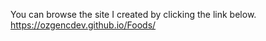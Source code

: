 You can browse the site I created by clicking the link below. <br>
https://ozgencdev.github.io/Foods/
